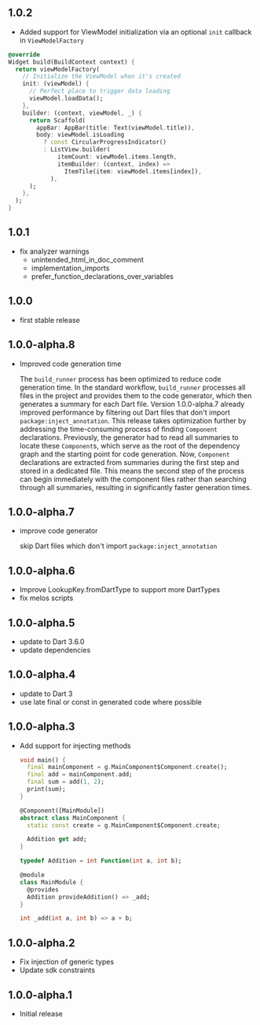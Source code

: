 ## 1.0.2

* Added support for ViewModel initialization via an optional `init` callback in `ViewModelFactory`

```dart
@override
Widget build(BuildContext context) {
  return viewModelFactory(
    // Initialize the ViewModel when it's created
    init: (viewModel) {
      // Perfect place to trigger data loading
      viewModel.loadData();
    },
    builder: (context, viewModel, _) {
      return Scaffold(
        appBar: AppBar(title: Text(viewModel.title)),
        body: viewModel.isLoading 
          ? const CircularProgressIndicator()
          : ListView.builder(
              itemCount: viewModel.items.length,
              itemBuilder: (context, index) => 
                ItemTile(item: viewModel.items[index]),
            ),
      );
    },
  );
}
```

## 1.0.1

- fix analyzer warnings
  - unintended_html_in_doc_comment
  - implementation_imports
  - prefer_function_declarations_over_variables


## 1.0.0

- first stable release


## 1.0.0-alpha.8

- Improved code generation time

  The `build_runner` process has been optimized to reduce code generation
  time. In the standard workflow, `build_runner` processes all files in the
  project and provides them to the code generator, which then generates a
  summary for each Dart file. Version 1.0.0-alpha.7 already improved
  performance by filtering out Dart files that don't import
  `package:inject_annotation`. This release takes optimization further by
  addressing the time-consuming process of finding `Component`
  declarations. Previously, the generator had to read all summaries to
  locate these `Component`s, which serve as the root of the dependency
  graph and the starting point for code generation. Now, `Component`
  declarations are extracted from summaries during the first step and
  stored in a dedicated file. This means the second step of the process can
  begin immediately with the component files rather than searching through
  all summaries, resulting in significantly faster generation times.

## 1.0.0-alpha.7

- improve code generator

  skip Dart files which don't import `package:inject_annotation`

## 1.0.0-alpha.6

- Improve LookupKey.fromDartType to support more DartTypes
- fix melos scripts

## 1.0.0-alpha.5

- update to Dart 3.6.0
- update dependencies

## 1.0.0-alpha.4

- update to Dart 3
- use late final or const in generated code where possible

## 1.0.0-alpha.3

- Add support for injecting methods
  ```dart
  void main() {
    final mainComponent = g.MainComponent$Component.create();
    final add = mainComponent.add;
    final sum = add(1, 2);
    print(sum);
  }
  
  @Component([MainModule])
  abstract class MainComponent {
    static const create = g.MainComponent$Component.create;
  
    Addition get add;
  }
  
  typedef Addition = int Function(int a, int b);
  
  @module
  class MainModule {
    @provides
    Addition provideAddition() => _add;
  }
  
  int _add(int a, int b) => a + b;
  ```

## 1.0.0-alpha.2

- Fix injection of generic types
- Update sdk constraints

## 1.0.0-alpha.1

- Initial release
